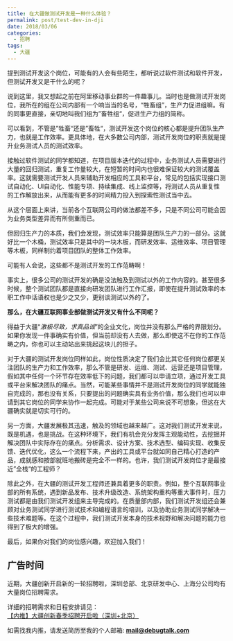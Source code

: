```yaml
---
title: 在大疆做测试开发是一种什么体验？
permalink: post/test-dev-in-dji
date: 2018/03/06
categories:
  - 招聘
tags:
  - 大疆
---
```


提到测试开发这个岗位，可能有的人会有些陌生，都听说过软件测试和软件开发，但测试开发又是干什么的呢？

说到这里，我又想起之前在阿里移动事业群的一件趣事儿。当时也是做测试开发岗位，我所在的组在公司内部有一个响当当的名号，“牲畜组”，生产力促进组嘛。有的同事更直接，亲切地叫我们组为”畜牲组“，促进生产力组的简称。

可以看到，不管是”牲畜“还是”畜牲“，测试开发这个岗位的核心都是提升团队生产力，也就是工作效率。更具体地，在大多数公司内部，测试开发岗位的职责就是提升业务测试人员的测试效率。

接触过软件测试的同学都知道，在项目版本迭代的过程中，业务测试人员需要进行大量的回归测试，重复工作量较大，在短暂的时间内也很难保证较大的测试覆盖率。这就需要测试开发人员来辅助开发相应的工具和平台，常见的包括实现接口测试自动化、UI自动化、性能专项、持续集成、线上监控等，将测试人员从重复性的工作解放出来，从而能有更多的时间精力投入到探索性测试当中去。

从这个层面上来讲，当前各个互联网公司的做法都差不多，只是不同公司可能会因为业务类型差异而有所侧重而已。

但回归生产力的本质，我们会发现，测试效率只能算是团队生产力的一部分。这就好比一个木桶，测试效率只是其中的一块木板，而研发效率、运维效率、项目管理等木板，同样制约着项目团队的整体工作效率。

可能有人会说，这些都不是测试开发的工作范畴啊！

事实上，很多公司的测试开发的确是没法触及到测试以外的工作内容的。甚至很多时候，整个测试团队都是直接向研发团队进行工作汇报，即使在提升测试效率的本职工作中话语权也是少之又少，更别谈测试以外的了。

**那么，在大疆互联网事业部做测试开发又有什么不同呢？**

得益于大疆“*激极尽致，求真品诚*”的企业文化，岗位并没有那么严格的界限划分。如果你发现一件事确实有价值，但当前却没有人去做，那么即使这不在你的工作范畴之内，你也可以主动站出来挑起这块儿的担子。

对于大疆的测试开发岗位同样如此，岗位性质决定了我们会比其它任何岗位都更关注团队的生产力和工作效率，那么不管是研发、运维、测试、运营还是项目管理，假如其中任何一个环节存在效率低下的问题，我们都可以申请立项，通过开发工具或平台来解决团队的痛点。当然，可能某些事情并不是测试开发岗位的同学就能独自完成的，那也没有关系，只要提出的问题确实具有业务价值，那么我们也可以申请到其它岗位的同学来协作一起完成。可能对于某些公司来说不可想象，但这在大疆确实就是切实可行的。

另一方面，大疆发展极其迅速，触及的领域也越来越广。这对我们测试开发来说，既是机遇，也是挑战。在这种环境下，我们有机会充分发挥主观能动性，去挖掘并解决团队中实际存在的痛点。分析需求、设计方案、技术选型、编码实现、收集反馈、迭代优化，这么一个流程下来，产出的工具或平台就如同自己精心打造的产品，成就感和按部就班地搬砖是完全不一样的。也许，我们测试开发岗位才是最接近”全栈“的工程师？

除此之外，在大疆的测试开发工程师还兼具着更多的职责。例如，整个互联网事业部的所有系统，遇到新品发布、技术升级改造、系统架构重构等重大事件时，压力测试都是由我们测试开发组来主导完成的。在质量部内部，我们测试开发组还会兼顾对业务测试同学进行测试技术和编程语言的培训，以及协助业务测试同学解决一些技术难题等。在这个过程中，我们测试开发本身的技术视野和解决问题的能力也得到了极大的增强。

最后，如果你对我们的岗位感兴趣，欢迎加入我们！

## 广告时间

近期，大疆创新开启新的一轮招聘啦，深圳总部、北京研发中心、上海分公司均有大量岗位招聘需求。

详细的招聘需求和日程安排请见：[【内推】大疆创新春季招聘开启啦（深圳+北京）](https://mp.weixin.qq.com/s/vlhAWho2hMOiWIVwkfIf0A)

如需找我内推，请发送简历至我的个人邮箱: **mail@debugtalk.com**
